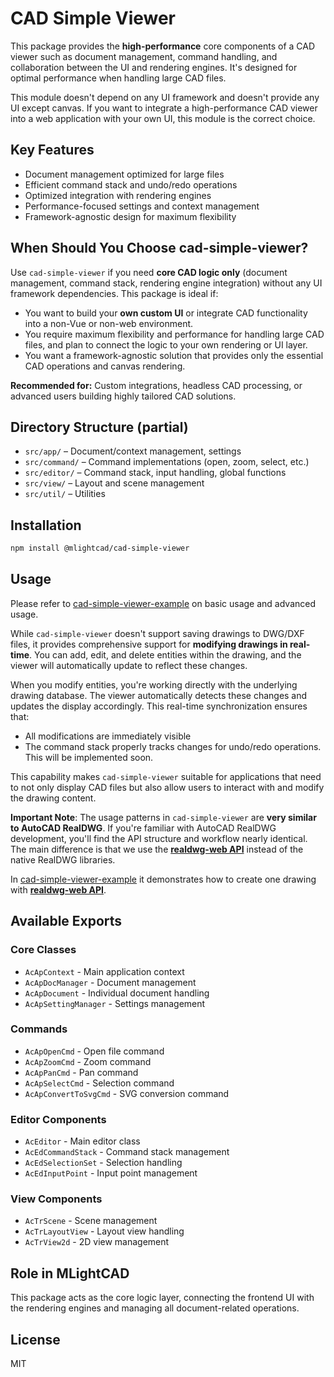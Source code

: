 # CAD Simple Viewer

This package provides the **high-performance** core components of a CAD viewer such as document management, command handling, and collaboration between the UI and rendering engines. It's designed for optimal performance when handling large CAD files.

This module doesn't depend on any UI framework and doesn't provide any UI except canvas. If you want to integrate a high-performance CAD viewer into a web application with your own UI, this module is the correct choice.

## Key Features
- Document management optimized for large files
- Efficient command stack and undo/redo operations
- Optimized integration with rendering engines
- Performance-focused settings and context management
- Framework-agnostic design for maximum flexibility

## When Should You Choose cad-simple-viewer?

Use `cad-simple-viewer` if you need **core CAD logic only** (document management, command stack, rendering engine integration) without any UI framework dependencies. This package is ideal if:

- You want to build your **own custom UI** or integrate CAD functionality into a non-Vue or non-web environment.
- You require maximum flexibility and performance for handling large CAD files, and plan to connect the logic to your own rendering or UI layer.
- You want a framework-agnostic solution that provides only the essential CAD operations and canvas rendering.

**Recommended for:** Custom integrations, headless CAD processing, or advanced users building highly tailored CAD solutions.

## Directory Structure (partial)
- `src/app/` – Document/context management, settings
- `src/command/` – Command implementations (open, zoom, select, etc.)
- `src/editor/` – Command stack, input handling, global functions
- `src/view/` – Layout and scene management
- `src/util/` – Utilities

## Installation

```bash
npm install @mlightcad/cad-simple-viewer
```

## Usage

Please refer to [cad-simple-viewer-example](https://github.com/mlight-lee/cad-simple-viewer-example) on basic usage and advanced usage.

While `cad-simple-viewer` doesn't support saving drawings to DWG/DXF files, it provides comprehensive support for **modifying drawings in real-time**. You can add, edit, and delete entities within the drawing, and the viewer will automatically update to reflect these changes.

When you modify entities, you're working directly with the underlying drawing database. The viewer automatically detects these changes and updates the display accordingly. This real-time synchronization ensures that:

- All modifications are immediately visible
- The command stack properly tracks changes for undo/redo operations. This will be implemented soon.

This capability makes `cad-simple-viewer` suitable for applications that need to not only display CAD files but also allow users to interact with and modify the drawing content.

**Important Note**: The usage patterns in `cad-simple-viewer` are **very similar to AutoCAD RealDWG**. If you're familiar with AutoCAD RealDWG development, you'll find the API structure and workflow nearly identical. The main difference is that we use the [**realdwg-web API**](https://mlight-lee.github.io/realdwg-web/) instead of the native RealDWG libraries.

In [cad-simple-viewer-example](https://github.com/mlight-lee/cad-simple-viewer-example) it demonstrates how to create one drawing with [**realdwg-web API**](https://mlight-lee.github.io/realdwg-web/).

## Available Exports

### Core Classes

- `AcApContext` - Main application context
- `AcApDocManager` - Document management
- `AcApDocument` - Individual document handling
- `AcApSettingManager` - Settings management

### Commands

- `AcApOpenCmd` - Open file command
- `AcApZoomCmd` - Zoom command
- `AcApPanCmd` - Pan command
- `AcApSelectCmd` - Selection command
- `AcApConvertToSvgCmd` - SVG conversion command

### Editor Components

- `AcEditor` - Main editor class
- `AcEdCommandStack` - Command stack management
- `AcEdSelectionSet` - Selection handling
- `AcEdInputPoint` - Input point management

### View Components

- `AcTrScene` - Scene management
- `AcTrLayoutView` - Layout view handling
- `AcTrView2d` - 2D view management

## Role in MLightCAD
This package acts as the core logic layer, connecting the frontend UI with the rendering engines and managing all document-related operations.

## License

MIT